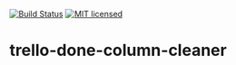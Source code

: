 [![Build Status](https://travis-ci.org/gleb-kosteiko/trello-done-column-cleaner.svg?branch=master)](https://travis-ci.org/gleb-kosteiko/trello-done-column-cleaner)
[![MIT licensed](https://img.shields.io/badge/license-MIT-blue.svg)](./LICENSE)

# trello-done-column-cleaner

